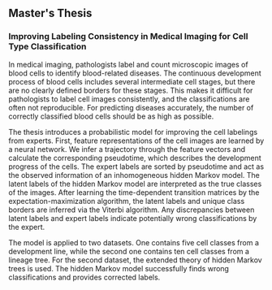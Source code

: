 ## Master's Thesis

### Improving Labeling Consistency in Medical Imaging for Cell Type Classification
In medical imaging, pathologists label and count microscopic images of blood cells to identify blood-related diseases. The continuous development process of blood cells includes several intermediate cell stages, but there are no clearly defined borders for these stages. This makes it difficult for pathologists to label cell images consistently, and the classifications are often not reproducible. For predicting diseases accurately, the number of correctly classified blood cells should be as high as possible. 

The thesis introduces a probabilistic model for improving the cell labelings from experts. First, feature representations of the cell images are learned by a neural network. We infer a trajectory through the feature vectors and calculate the corresponding pseudotime, which describes the development progress of the cells. The expert labels are sorted by pseudotime and act as the observed information of an inhomogeneous hidden Markov model. The latent labels of the hidden Markov model are interpreted as the true classes of the images. After learning the time-dependent transition matrices by the expectation-maximization algorithm, the latent labels and unique class borders are inferred via the Viterbi algorithm. Any discrepancies between latent labels and expert labels indicate potentially wrong classifications by the expert. 

The model is applied to two datasets. One contains five cell classes from a development line, while the second one contains ten cell classes from a lineage tree. For the second dataset, the extended theory of hidden Markov trees is used. The hidden Markov model successfully finds wrong classifications and provides corrected labels.
